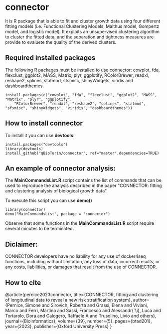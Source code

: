 # connector
It is R package that is able to fit and cluster growth data using four different fitting models (i.e. Functional Clustering Models, Malthus model, Gompertz model, and logistic model). 
It exploits an unsupervised clustering algorithm to cluster the fitted data, and the separation and tightness measures are provide to evaluete the quality of the derived  clusters.

## Required installed packages
The following R packages must be installed to use connector:
cowplot, fda, flexclust, ggplot2, MASS, Matrix, plyr, ggplotify, RColorBrewer, readxl, reshape2, splines, statmod, sfsmisc, shinyWidgets, viridis and dashboardthemes.

```
install.packages(c("cowplot", "fda", "flexclust", "ggplot2", "MASS", "Matrix", "plyr", "ggplotify",
	"RColorBrewer", "readxl", "reshape2", "splines", "statmod", "sfsmisc", "shinyWidgets", "viridis", "dashboardthemes"))
```

## How to install connector
To install it you can use  **devtools**:

```
install.packages("devtools")
library(devtools)
install_github("qBioTurin/connector", ref="master",dependencies=TRUE)
```

## An example of connector analysis:
The **MainCommandsList.R** script contains the list of commands that can be used to reproduce the analysis described in the paper "CONNECTOR: fitting and clustering analysis of biological growth data".

To execute this script you can use **demo()**
```
library(connector)
demo("MainCommandsList", package = "connector")
```
Observe that some functions in the **MainCommandsList.R** script require several minutes to be terminated. 

## Diclaimer:
CONNECTOR developers have no liability for any use of docker4seq functions, including without limitation, any loss of data, incorrect results, or any costs, liabilities, or damages that result from the use of CONNECTOR. 

## How to cite

@article{pernice2023connector,
  title={CONNECTOR, fitting and clustering of longitudinal data to reveal a new risk stratification system},
  author={Pernice, Simone and Sirovich, Roberta and Grassi, Elena and Viviani, Marco and Ferri, Martina and Sassi, Francesco and Alessandr{\`\i}, Luca and Tortarolo, Dora and Calogero, Raffaele A and Trusolino, Livio and others},
  journal={Bioinformatics},
  volume={39},
  number={5},
  pages={btad201},
  year={2023},
  publisher={Oxford University Press}
}
